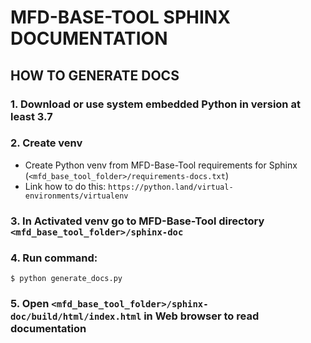 # MFD-BASE-TOOL SPHINX DOCUMENTATION

## HOW TO GENERATE DOCS
### 1. Download or use system embedded Python in version at least 3.7
### 2. Create venv
- Create Python venv from MFD-Base-Tool requirements for Sphinx (`<mfd_base_tool_folder>/requirements-docs.txt`) 
- Link how to do this: `https://python.land/virtual-environments/virtualenv`
### 3. In Activated venv go to MFD-Base-Tool directory `<mfd_base_tool_folder>/sphinx-doc`
### 4. Run command:
```shell
$ python generate_docs.py
```
### 5. Open `<mfd_base_tool_folder>/sphinx-doc/build/html/index.html` in Web browser to read documentation
